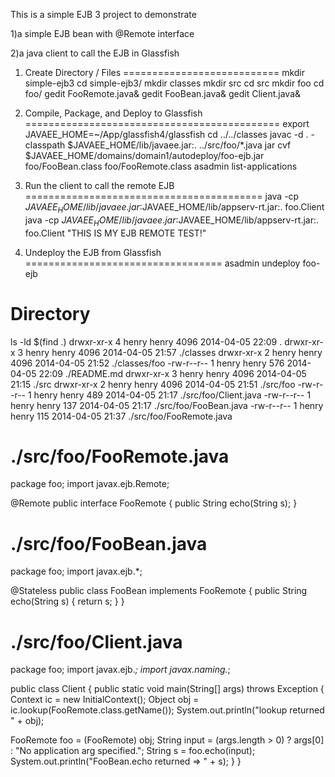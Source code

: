 This is a simple EJB 3 project to demonstrate 

1)a simple EJB bean with @Remote interface

2)a java client to call the EJB in Glassfish

1. Create Directory / Files
===========================
mkdir simple-ejb3
cd simple-ejb3/
mkdir classes
mkdir src
cd src
mkdir foo
cd foo/
gedit FooRemote.java&
gedit FooBean.java&
gedit Client.java&

2. Compile, Package, and Deploy to Glassfish
============================================
export JAVAEE_HOME=~/App/glassfish4/glassfish
cd ../../classes
javac -d . -classpath $JAVAEE_HOME/lib/javaee.jar:. ../src/foo/*.java
jar cvf $JAVAEE_HOME/domains/domain1/autodeploy/foo-ejb.jar foo/FooBean.class foo/FooRemote.class
asadmin list-applications

3. Run the client to call the remote EJB
=========================================
java -cp $JAVAEE_HOME/lib/javaee.jar:$JAVAEE_HOME/lib/appserv-rt.jar:. foo.Client
java -cp $JAVAEE_HOME/lib/javaee.jar:$JAVAEE_HOME/lib/appserv-rt.jar:. foo.Client "THIS IS MY EJB REMOTE TEST!"

4. Undeploy the EJB from Glassfish
==================================
asadmin undeploy foo-ejb

Directory
=========
ls -ld $(find .)
drwxr-xr-x 4 henry henry 4096 2014-04-05 22:09 .
drwxr-xr-x 3 henry henry 4096 2014-04-05 21:57 ./classes
drwxr-xr-x 2 henry henry 4096 2014-04-05 21:52 ./classes/foo
-rw-r--r-- 1 henry henry  576 2014-04-05 22:09 ./README.md
drwxr-xr-x 3 henry henry 4096 2014-04-05 21:15 ./src
drwxr-xr-x 2 henry henry 4096 2014-04-05 21:51 ./src/foo
-rw-r--r-- 1 henry henry  489 2014-04-05 21:17 ./src/foo/Client.java
-rw-r--r-- 1 henry henry  137 2014-04-05 21:17 ./src/foo/FooBean.java
-rw-r--r-- 1 henry henry  115 2014-04-05 21:37 ./src/foo/FooRemote.java


./src/foo/FooRemote.java
=========================
package foo;
import javax.ejb.Remote;  
 
@Remote
public interface FooRemote {
   public String echo(String s);
}

./src/foo/FooBean.java
======================
package foo;
import javax.ejb.*;
 
@Stateless
public class FooBean implements FooRemote {
  public String echo(String s) {
    return s;
  }
}

./src/foo/Client.java
=====================
package foo;
import javax.ejb.*;
import javax.naming.*;
 
public class Client {
 public static void main(String[] args) throws Exception {
  Context ic = new InitialContext();
  Object obj = ic.lookup(FooRemote.class.getName());
  System.out.println("lookup returned " + obj);
 
  FooRemote foo = (FooRemote) obj;
  String input = (args.length > 0) ? args[0] :
              "No application arg specified.";
  String s = foo.echo(input);
  System.out.println("FooBean.echo returned => " + s);
 }
}

